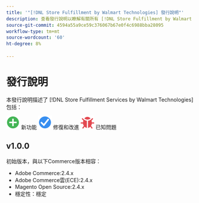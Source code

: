 ```yaml
---
title: '"[!DNL Store Fulfillment by Walmart Technologies] 發行說明"'
description: 查看發行說明以瞭解有關所有 [!DNL Store Fulfillment by Walmart Technologies] 版本。
source-git-commit: 4594a55a9ce59c376067b67e0f4c6988bba28095
workflow-type: tm+mt
source-wordcount: '60'
ht-degree: 8%

---
```


# 發行說明

本發行說明描述了 [!DNL Store Fulfillment Services by Walmart Technologies] 包括：

![新建](../assets/new.svg) 新功能
![已修復問題](../assets/fix.svg) 修復和改進
![已知問題](../assets/bug.svg) 已知問題

## v1.0.0

初始版本，與以下Commerce版本相容：

* Adobe Commerce:2.4.x
* Adobe Commerce雲(ECE):2.4.x
* Magento Open Source:2.4.x
* 穩定性：穩定

